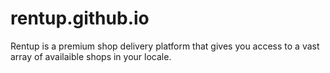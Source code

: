 # rentup.github.io
Rentup is a premium shop delivery platform that gives you access to a vast array of availaible shops in your locale.
